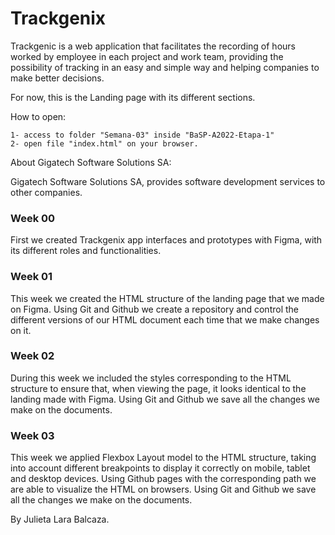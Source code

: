 # Trackgenix

Trackgenic is a web application that facilitates the recording of hours worked by employee in each project and work team, providing the possibility of tracking in an easy and simple way and helping companies to make better decisions.

For now, this is the Landing page with its different sections.

How to open:
```
1- access to folder "Semana-03" inside "BaSP-A2022-Etapa-1"
2- open file "index.html" on your browser.
```

About Gigatech Software Solutions SA:

Gigatech Software Solutions SA, provides software development services to other companies.

### Week 00
First we created Trackgenix app interfaces and prototypes with Figma, with its different roles and functionalities.

### Week 01
This week we created the HTML structure of the landing page that we made on Figma.
Using Git and Github we create a repository and control the different versions of our HTML document each time that we make changes on it.

### Week 02
During this week we included the styles corresponding to the HTML structure to ensure that, when viewing the page, 
it looks identical to the landing made with Figma.
Using Git and Github we save all the changes we make on the documents.

### Week 03
This week we applied Flexbox Layout model to the HTML structure, taking into account different breakpoints to display it correctly on mobile, tablet and desktop devices.
Using Github pages with the corresponding path we are able to visualize the HTML on browsers.
Using Git and Github we save all the changes we make on the documents.

By Julieta Lara Balcaza.
